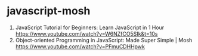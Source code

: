# javascript-mosh
1. JavaScript Tutorial for Beginners: Learn JavaScript in 1 Hour https://www.youtube.com/watch?v=W6NZfCO5SIk&t=10s
2. Object-oriented Programming in JavaScript: Made Super Simple | Mosh https://www.youtube.com/watch?v=PFmuCDHHpwk
